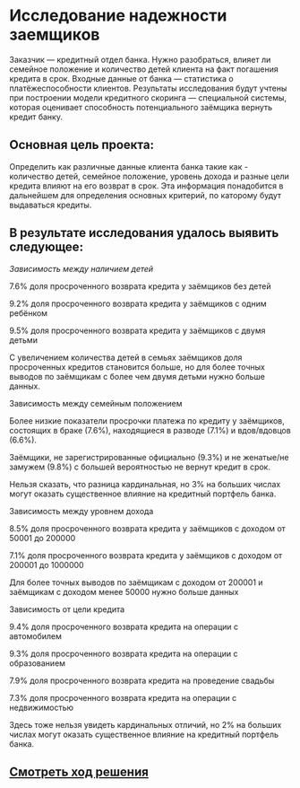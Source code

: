 # Исследование надежности заемщиков
Заказчик — кредитный отдел банка. Нужно разобраться, влияет ли семейное положение и количество детей клиента на факт погашения кредита в срок. Входные данные от банка — статистика о платёжеспособности клиентов. Результаты исследования будут учтены при построении модели кредитного скоринга — специальной системы, которая оценивает способность потенциального заёмщика вернуть кредит банку.

## Основная цель проекта:
Определить как различные данные клиента банка такие как - количество детей, семейное положение, уровень дохода и разные цели кредита влияют на его возврат в срок. Эта информация понадобится в дальнейшем для определения основных критерий, по каторому будут выдаваться кредиты.

## В результате исследования удалось выявить следующее:

*Зависимость между наличием детей*

7.6% доля просроченного возврата кредита у заёмщиков без детей

9.2% доля просроченного возврата кредита у заёмщиков с одним ребёнком

9.5% доля просроченного возврата кредита у заёмщиков с двумя детьми

С увеличением количества детей в семьях заёмщиков доля просроченных кредитов становится больше, но для более точных выводов по заёмщикам с более чем двумя детьми нужно больше данных.

Зависимость между семейным положением

Более низкие показатели просрочки платежа по кредиту у заёмщиков, состоящих в браке (7.6%), находящиеся в разводе (7.1%) и вдов/вдовцов (6.6%).

Заёмщики, не зарегистрированные официально (9.3%) и не женатые/не замужем (9.8%) с большей вероятностью не вернут кредит в срок.

Нельзя сказать, что разница кардинальная, но 3% на больших числах могут оказать существенное влияние на кредитный портфель банка.

Зависимость между уровнем дохода

8.5% доля просроченного возврата кредита у заёмщиков с доходом от 50001 до 200000

7.1% доля просроченного возврата кредита у заёмщиков с доходом от 200001 до 1000000

Для более точных выводов по заёмщикам с доходом от 200001 и заёмщикам с доходом менее 50000 нужно больше данных

Зависимость от цели кредита

9.4% доля просроченного возврата кредита на операции с автомобилем

9.3% доля просроченного возврата кредита на операции с образованием

7.9% доля просроченного возврата кредита на проведение свадьбы

7.3% доля просроченного возврата кредита на операции с недвижимостью

Здесь тоже нельзя увидеть кардинальных отличий, но 2% на больших числах могут оказать существенное влияние на кредитный портфель банка.

## [Cмотреть ход решения](https://github.com/AlexSidelnikov/Yandex-Practicum/blob/main/2.%20%D0%98%D1%81%D1%81%D0%BB%D0%B5%D0%B4%D0%BE%D0%B2%D0%B0%D0%BD%D0%B8%D0%B5%20%D0%BD%D0%B0%D0%B4%D1%91%D0%B6%D0%BD%D0%BE%D1%81%D1%82%D0%B8%20%D0%B7%D0%B0%D1%91%D0%BC%D1%89%D0%B8%D0%BA%D0%BE%D0%B2%20%E2%80%94%20%D0%B0%D0%BD%D0%B0%D0%BB%D0%B8%D0%B7%20%D0%B1%D0%B0%D0%BD%D0%BA%D0%BE%D0%B2%D1%81%D0%BA%D0%B8%D1%85%20%D0%B4%D0%B0%D0%BD%D0%BD%D1%8B%D1%85/2.%20%D0%98%D1%81%D1%81%D0%BB%D0%B5%D0%B4%D0%BE%D0%B2%D0%B0%D0%BD%D0%B8%D0%B5%20%D0%BD%D0%B0%D0%B4%D1%91%D0%B6%D0%BD%D0%BE%D1%81%D1%82%D0%B8%20%D0%B7%D0%B0%D1%91%D0%BC%D1%89%D0%B8%D0%BA%D0%BE%D0%B2%20%E2%80%94%20%D0%B0%D0%BD%D0%B0%D0%BB%D0%B8%D0%B7%20%D0%B1%D0%B0%D0%BD%D0%BA%D0%BE%D0%B2%D1%81%D0%BA%D0%B8%D1%85%20%D0%B4%D0%B0%D0%BD%D0%BD%D1%8B%D1%85.ipynb)
